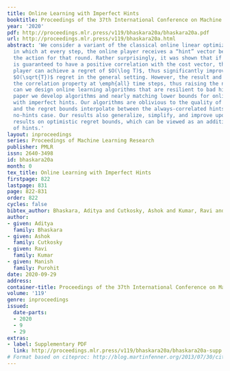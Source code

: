 ```yaml
---
title: Online Learning with Imperfect Hints
booktitle: Proceedings of the 37th International Conference on Machine Learning
year: '2020'
pdf: http://proceedings.mlr.press/v119/bhaskara20a/bhaskara20a.pdf
url: http://proceedings.mlr.press/v119/bhaskara20a.html
abstract: 'We consider a variant of the classical online linear optimization problem
  in which at every step, the online player receives a “hint” vector before choosing
  the action for that round. Rather surprisingly, it was shown that if the hint vector
  is guaranteed to have a positive correlation with the cost vector, then the online
  player can achieve a regret of $O(\log T)$, thus significantly improving over the
  $O(\sqrt{T})$ regret in the general setting. However, the result and analysis require
  the correlation property at \emph{all} time steps, thus raising the natural question:
  can we design online learning algorithms that are resilient to bad hints? In this
  paper we develop algorithms and nearly matching lower bounds for online learning
  with imperfect hints. Our algorithms are oblivious to the quality of the hints,
  and the regret bounds interpolate between the always-correlated hints case and the
  no-hints case. Our results also generalize, simplify, and improve upon previous
  results on optimistic regret bounds, which can be viewed as an additive version
  of hints.'
layout: inproceedings
series: Proceedings of Machine Learning Research
publisher: PMLR
issn: 2640-3498
id: bhaskara20a
month: 0
tex_title: Online Learning with Imperfect Hints
firstpage: 822
lastpage: 831
page: 822-831
order: 822
cycles: false
bibtex_author: Bhaskara, Aditya and Cutkosky, Ashok and Kumar, Ravi and Purohit, Manish
author:
- given: Aditya
  family: Bhaskara
- given: Ashok
  family: Cutkosky
- given: Ravi
  family: Kumar
- given: Manish
  family: Purohit
date: 2020-09-29
address: 
container-title: Proceedings of the 37th International Conference on Machine Learning
volume: '119'
genre: inproceedings
issued:
  date-parts:
  - 2020
  - 9
  - 29
extras:
- label: Supplementary PDF
  link: http://proceedings.mlr.press/v119/bhaskara20a/bhaskara20a-supp.pdf
# Format based on citeproc: http://blog.martinfenner.org/2013/07/30/citeproc-yaml-for-bibliographies/
---
```

